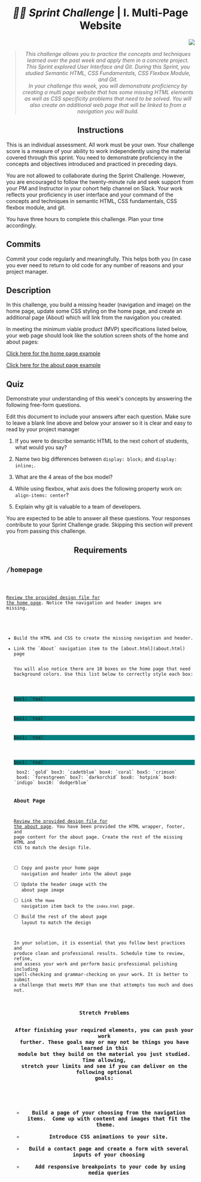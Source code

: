 <h1 align="center"><i> 🏃🏿‍ Sprint Challenge</i> | I. Multi-Page Website</i></h1>
<img align="right" src="https://img.shields.io/badge/Lambda School Challenge-MultiPage Website-RED?style=flat&logo=appveyor"/><br>
<blockquote align="center"><i>
    This challenge allows you to practice the concepts and techniques learned over the past week and apply them in a concrete project.<br> This Sprint explored User Interface and Git. During this Sprint, you studied Semantic HTML, CSS Fundamentals, CSS Flexbox Module, and Git. <br>In your challenge this week, you will demonstrate proficiency by creating a multi page website that has some missing HTML elements as well as CSS specificity problems that need to be solved.  You will also create an additional web page that will be linked to from a navigation you will build.</i>
</blockquote>


<h2 align="center">Instructions</h2>

This is an individual assessment. All work must be your own. Your challenge score is a measure of your ability to work independently using the material covered through this sprint. You need to demonstrate proficiency in the concepts and objectives introduced and practiced in preceding days.

You are not allowed to collaborate during the Sprint Challenge. However, you are encouraged to follow the twenty-minute rule and seek support from your PM and Instructor in your cohort help channel on Slack. Your work reflects your proficiency in user interface and your command of the concepts and techniques in semantic HTML, CSS fundamentals, CSS flexbox module, and git.

You have three hours to complete this challenge. Plan your time accordingly.

## Commits

Commit your code regularly and meaningfully. This helps both you (in case you ever need to return to old code for any number of reasons and your project manager.

## Description

In this challenge, you build a missing header (navigation and image) on the home page, update some CSS styling on the home page, and create an additional page (About) which will link from the navigation you created.

In meeting the minimum viable product (MVP) specifications listed below, your web page should look like the solution screen shots of the home and about pages:

[Click here for the home page example](https://tk-assets.lambdaschool.com/39a49225-8ac9-43da-aa90-514fd60ae99a_sprint-challenge-ui-home-example.png)

[Click here for the about page example](https://tk-assets.lambdaschool.com/ede1bb1a-63ff-4801-8c02-3efa2f603190_sprint-challenge-ui-about-example.png)

<h2>Quiz</h2>

Demonstrate your understanding of this week's concepts by answering the following free-form questions.

Edit this document to include your answers after each question. Make sure to leave a blank line above and below your answer so it is clear and easy to read by your project manager

1. If you were to describe semantic HTML to the next cohort of students, what would you say?

2. Name two big differences between ```display: block;``` and ```display: inline;```.

3. What are the 4 areas of the box model?

4. While using flexbox, what axis does the following property work on: ```align-items: center```?

5. Explain why git is valuable to a team of developers.

You are expected to be able to answer all these questions. Your responses contribute to your Sprint Challenge grade. Skipping this section *will* prevent you from passing this challenge.




<h2 align="center">Requirements</h2>
<h2><b><code>/homepage</b></h2>

[Review the provided design file for the home page](design-files/home.png).  Notice the navigation and header images are missing.
<ul>
 <li>Build the HTML and CSS to create the missing navigation and header.
 <li>Link the `About` navigation item to the [about.html](about.html) page

You will also notice there are 10 boxes on the home page that need background colors.  Use this list below to correctly style each box:
 <p style="background-color: teal">box1: `teal`</p>  <p style="background-color: teal">box1: `teal`</p>  <p style="background-color: teal">box1: `teal`</p> 
 <p style="background-color: teal">box1: `teal`</p> box2: `gold` box3: `cadetblue` box4: `coral` box5: `crimson`
 box6: `forestgreen` box7: `darkorchid` box8: `hotpink` box9: `indigo` box10: `dodgerblue`

### About Page

[Review the provided design file for the about page](design-files/about.png). You have been provided the HTML wrapper, footer, and page content for the about page. Create the rest of the missing HTML and CSS to match the design file.

* [ ] Copy and paste your home page navigation and header into the about page
* [ ] Update the header image with the about page image
* [ ] Link the `Home` navigation item back to the `index.html` page.
* [ ] Build the rest of the about page layout to match the design

In your solution, it is essential that you follow best practices and produce clean and professional results. Schedule time to review, refine, and assess your work and perform basic professional polishing including spell-checking and grammar-checking on your work. It is better to submit a challenge that meets MVP than one that attempts too much and does not.

<h3 align="center">Stretch Problems

After finishing your required elements, you can push your work further. These goals may or may not be things you have learned in this module but they build on the material you just studied. Time allowing, stretch your limits and see if you can deliver on the following optional goals:
<ul>
 <li>Build a page of your choosing from the navigation items.  Come up with content and images that fit the theme.  
 <li>Introduce CSS animations to your site.
 <li>Build a contact page and create a form with several inputs of your choosing
 <li> Add responsive breakpoints to your code by using media queries

